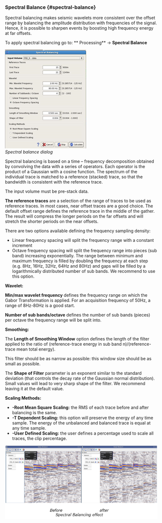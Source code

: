 ### Spectral Balance {#spectral-balance}

Spectral balancing makes seismic wavelets more consistent over the offset range by balancing the amplitude distribution with frequencies of the signal. Hence, it is possible to sharpen events by boosting high frequency energy at far offsets.

To apply spectral balancing go to: ** Processing** → **Spectral Balance**

![](/assets/082_Processing.png)  
_Spectral balance dialog_

Spectral balancing is based on a time – frequency decomposition obtained by convolving the data with a series of operators. Each operator is the product of a Gaussian with a cosine function. The spectrum of the individual trace is matched to a reference \(stacked\) trace, so that the bandwidth is consistent with the reference trace.

The input volume must be pre-stack data.

**The reference traces** are a selection of the range of traces to be used as reference traces. In most cases, near offset traces are a good choice. The default offset range defines the reference trace in the middle of the gather. The result will compress the longer periods on the far offsets and will stretch the shorter periods on the near offsets.

There are two options available defining the frequency sampling density:

* Linear frequency spacing will split the frequency range with a constant increment
* Octave frequency spacing will split the frequency range into pieces \(sub band\) increasing exponentially. The range between minimum and maximum frequency is filled by doubling the frequency at each step \(e.g. 8Hz, 16Hz, 32Hz, 64Hz and 80Hz\) and gaps will be filled by a    logarithmically distributed number of sub bands. We recommend to use    this option.

**Wavelet:**

**Min/max wavelet frequency** defines the frequency range on which the Gabor Transformation is applied. For an acquisition frequency of 50Hz, a range of 8Hz-80Hz is a good start.

**Number of sub bands/octave** defines the number of sub bands \(pieces\) per octave the frequency range will be split into.

**Smoothing:**

The **Length of Smoothing Window** option defines the length of the filter applied to the ratio of \(reference-trace energy in sub band n\)/\(reference-trace mean total energy\).

This filter should be as narrow as possible: this window size should be as small as possible.

The **Shape of Filter** parameter is an exponent similar to the standard deviation \(that controls the decay rate of the Gaussian normal distribution\). Small values will lead to very sharp shape of the filter. We recommend leaving it at the default value.

**Scaling Methods:**

* **-Root Mean Square Scaling:** the RMS of each trace before and after balancing is the same.
* **-T Dependent Scaling:** this option will preserve the energy of any time sample. The energy of the unbalanced and balanced trace is equal at any time sample.
* **-User Defined Scaling:** the user defines a percentage used to scale all traces, the clip percentage. 

![](/assets/083_Processing.png)



